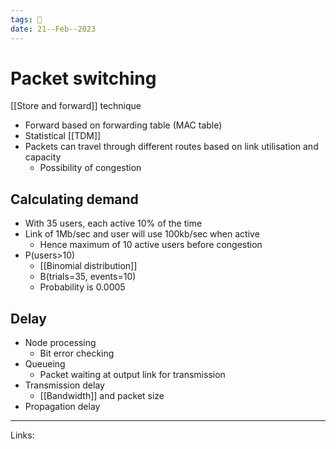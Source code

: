 ```yaml
---
tags: 🌱
date: 21--Feb--2023
---
```


# Packet switching

[[Store and forward]] technique
- Forward based on forwarding table (MAC table)
- Statistical [[TDM]]
- Packets can travel through different routes based on link utilisation and capacity
    - Possibility of congestion
## Calculating demand
- With 35 users, each active 10% of the time
- Link of 1Mb/sec and user will use 100kb/sec when active
    - Hence maximum of 10 active users before congestion
- P(users>10)
    - [[Binomial distribution]]
    - B(trials=35, events=10)
    - Probability is 0.0005
## Delay
- Node processing
    - Bit error checking
- Queueing
    - Packet waiting at output link for transmission
- Transmission delay
    - [[Bandwidth]] and packet size
- Propagation delay
---
Links: 